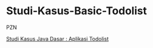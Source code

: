 # Studi-Kasus-Basic-Todolist
PZN

[Studi Kasus Java Dasar : Aplikasi Todolist](https://www.udemy.com/course/pemrograman-java-pemula-sampai-mahir/learn/lecture/24132214#overview)